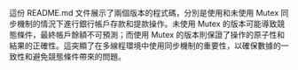 這份 README.md 文件展示了兩個版本的程式碼，分別是使用和未使用 Mutex 同步機制的情況下進行銀行帳戶存款和提款操作。未使用 Mutex 的版本可能導致競態條件，最終帳戶餘額不可預測；而使用 Mutex 的版本則保證了操作的原子性和結果的正確性。這突顯了在多線程環境中使用同步機制的重要性，以確保數據的一致性和避免競態條件帶來的問題。